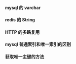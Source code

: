 #### mysql 的 varchar

#### redis 的 String

#### HTTP 的多路复用

#### mysql 普通索引和唯一索引的区别

#### 获取唯一主键的方法
